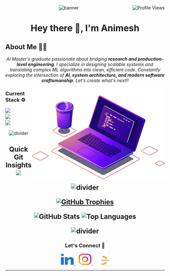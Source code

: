 <!-- ---------Profile Banner--------- -->
<p align="center">
  <img src="https://user-images.githubusercontent.com/80635510/149666617-b194a515-9bee-492e-8c47-90ef758fbb97.png" alt="banner" />
  <img align="right" src="https://komarev.com/ghpvc/?username=animeshraghav&label=Profile+Views&color=0e75b6&style=flat" alt="Profile Views" />
</p>

<h1 align="center">
  Hey there 👋, I'm Animesh
</h1>


<!-- ---------About myself--------- -->
<h2>About Me 👨‍💻</h2>

<p align="center">
  <em>
    AI Master's graduate passionate about bridging <strong>research and production-level engineering</strong>.  
    I specialize in designing scalable systems and translating complex ML algorithms into clean, efficient code.  
    Constantly exploring the intersection of <strong>AI, system architecture, and modern software craftsmanship</strong>.  
    Let's create what's next!!
  </em>
</p>
<img align="right" alt="illustration" src="assets/illustration.png" width="420" height="290" />     

<h3 align="left">Current Stack ⚙️</h3> 
<div align="left"> 
  <img src="https://skillicons.dev/icons?i=python,linux,next,react,javascript" /><br> 
  <img src="https://skillicons.dev/icons?i=github,mongodb,express,nodejs,mysql" /><br> 
  <img src="https://skillicons.dev/icons?i=postman,tensorflow,vscode,git,java" /> 
</div>

<!-- ---------Git Repos' summary--------- -->

<p align="center">
  <img src="https://capsule-render.vercel.app/api?type=rect&color=0:1e90ff,100:00c851&height=6" alt="divider"/>
</p>
<h2 align= "center"> Quick Git Insights <img width="30px" margin="0px"src="https://media.tenor.com/GocCvG7hs78AAAAi/rocket-joypixels.gif" />

<p align="center">
  <img src="https://capsule-render.vercel.app/api?type=rect&color=0:1e90ff,100:00c851&height=6" alt="divider" />
</p>

<p align="center">
  <a href="https://github.com/ryo-ma/github-profile-trophy">
    <img src="https://github-profile-trophy.vercel.app/?username=animeshraghav&theme=darkhub&no-bg=true&row=1&margin-w=15&margin-h=15" alt="GitHub Trophies" />
  </a>
</p>

<p align="center">
  <img width="410" src="https://github-readme-stats.vercel.app/api?username=animeshraghav&theme=dark&show_icons=true&hide_border=false&count_private=true" alt="GitHub Stats" />
  <img width="310" src="https://github-readme-stats.vercel.app/api/top-langs/?username=animeshraghav&theme=dark&layout=compact&hide_border=false" alt="Top Languages" />
</p>

<p align="center">
  <img src="https://capsule-render.vercel.app/api?type=rect&color=0:1e90ff,100:00c851&height=6" alt="divider" />
</p>

<!-- ---------Social media handles--------- -->

<h3 align="center">Let's Connect 🤝</h3>

<p align="center">
  <a href="https://www.linkedin.com/in/animesh-raghav-b61579217" target="_blank">
    <img src="assets/logos/linkedin.svg" alt="LinkedIn" height="35" width="40" />
  </a>
  &nbsp;&nbsp;
  <a href="https://www.instagram.com/animesh_raghav/" target="_blank">
    <img src="assets/logos/instagram.svg" alt="Instagram" height="35" width="40" />
  </a>
  &nbsp;&nbsp;
  <a href="https://leetcode.com/animesh10raghav/" target="_blank">
    <img src="assets/logos/leetcode.svg" alt="LeetCode" height="35" width="40" />
  </a>
</p>

---